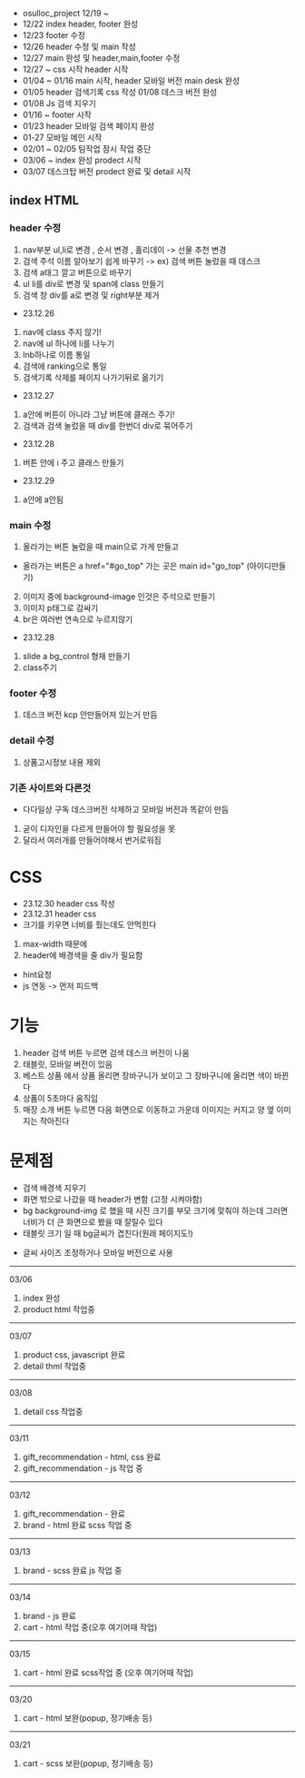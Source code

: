 * osulloc_project 12/19 ~
* 12/22 index header, footer 완성 
* 12/23 footer 수정 
* 12/26 header 수정 및 main 작성 
* 12/27 main 완성 및 header,main,footer 수정
* 12/27 ~  css 시작 header 시작 
* 01/04 ~ 01/16 main 시작, header 모바일 버전 main desk 완성
* 01/05 header 검색기록 css 작성 01/08 데스크 버전 완성
* 01/08 Js 검색 지우기
* 01/16 ~ footer 시작
* 01/23 header 모바일 검색 페이지 완성
* 01-27 모바일 메인 시작
* 02/01 ~ 02/05 팀작업 잠시 작업 중단
* 03/06 ~ index 완성 prodect 시작
* 03/07 데스크탑 버전 prodect 완료 및 detail 시작
## index HTML
### header 수정
1. nav부분 ul,li로 변경 , 순서 변경 , 홀리데이 -> 선물 추천 변경
2. 검색 주석 이름 알아보기 쉽게 바꾸기 -> ex) 검색 버튼 눌렀을 때 데스크
3. 검색 a태그 깔고 버튼으로 바꾸기
4. ul li를 div로 변경 및 span에 class 만들기
5. 검색 창 div를 a로 변경 및 right부분 제거
* 23.12.26
1. nav에 class 주지 않기!
2. nav에 ul 하나에 li를 나누기
3. lnb하나로 이름 통일
4. 검색에 ranking으로 통일
5. 검색기록 삭제를 페이지 나가기뒤로 옮기기
* 23.12.27
1. a안에 버튼이 아니라 그냥 버튼에 클래스 주기!
2. 검색과 검색 눌렀을 때 div를 한번더 div로 묶어주기
* 23.12.28
1. 버튼 안에 i 주고 클래스 만들기
* 23.12.29
1. a안에 a안됨
### main 수정
1. 올라가는 버튼 눌렀을 때 main으로 가게 만들고 
* 올라가는 버튼은 a href="#go_top" 가는 곳은 main id="go_top" (아이디만들기)
2. 이미지 중에 background-image 인것은 주석으로 만들기
3. 이미지 p태그로 감싸기
4. br은 여러번 연속으로 누르지않기
* 23.12.28
1. slide a bg_control 형재 만들기
2. class주기
### footer 수정
1. 데스크 버전 kcp 안만들어져 있는거 만듬
### detail 수정
1. 상품고시정보 내용 제외

### 기존 사이트와 다른것 
* 다다일상 구독 데스크버전 삭제하고 모바일 버전과 똑같이 만듬
1. 굳이 디자인을 다르게 만들어야 할 필요성을 못 
2. 달라서 여러개를 만들어야해서 번거로워짐

# CSS
* 23.12.30 header css 작성
* 23.12.31 header css
* 크기를 키우면 너비를 줬는데도 안먹힌다
1. max-width 때문에
2. header에 배경색을 줄 div가 필요함 
* hint요청
* js 연동 -> 먼저 피드백

# 기능
1. header 검색 버튼 누르면 검색 데스크 버전이 나옴
2. 태블릿, 모바일 버전이 있음
3. 베스트 상품 에서 상품 올리면 장바구니가 보이고 그 장바구니에 올리면 색이 바뀐다
4. 상품이 5초마다 움직임
5. 매장 소개 버튼 누르면 다음 화면으로 이동하고 가운데 이미지는 커지고 양 옆 이미지는 작아진다

# 문제점
* 검색 배경색 지우기
* 화면 밖으로 나갔을 때 header가 변함 (고정 시켜야함)
* bg background-img 로 했을 때 사진 크기를 부모 크기에 맞춰야 하는데 그러면 너비가 더 큰 화면으로 봤을 때 잘릴수 있다
* 태블릿 크기 일 때 bg글씨가 겹친다(원래 페이지도!) 
- 글씨 사이즈 조정하거나 모바일 버전으로 사용

<!-- index 완성 -->

-----------------------
03/06
1. index 완성
2. product html 작업중
-----------------------
03/07
1. product css, javascript 완료
2. detail thml 작업중
-----------------------
03/08
1. detail css 작업중
-----------------------
03/11
1. gift_recommendation - html, css 완료
2. gift_recommendation - js 작업 중
-----------------------
03/12
1. gift_recommendation - 완료
2. brand - html 완료 scss 작업 중
-----------------------
03/13
1. brand - scss 완료 js 작업 중
-----------------------
03/14
1. brand - js 완료 
2. cart - html 작업 중(오후 여기어때 작업)
-----------------------
03/15
1. cart - html 완료 scss작업 중 (오후 여기어때 작업)
-----------------------
03/20
1. cart - html 보완(popup, 정기배송 등)
-----------------------
03/21
1. cart - scss 보완(popup, 정기배송 등)
